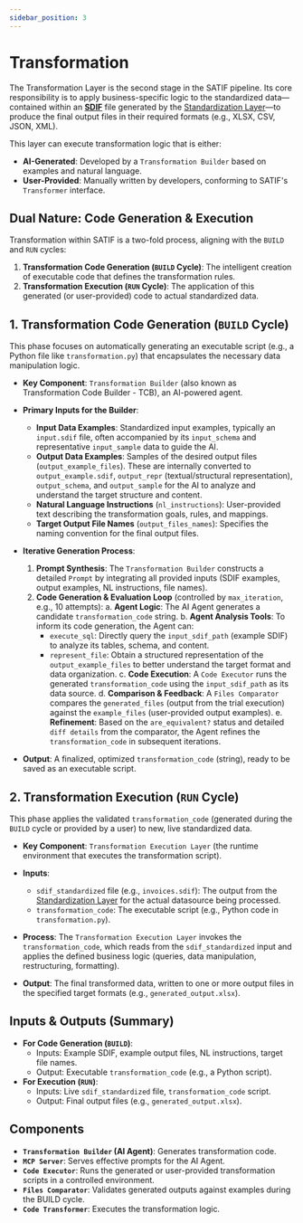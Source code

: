 ```yaml
---
sidebar_position: 3
---
```

# Transformation

The Transformation Layer is the second stage in the SATIF pipeline. Its core responsibility is to apply business-specific logic to the standardized data—contained within an [**SDIF**](sdif.md) file generated by the [Standardization Layer](standardization.md)—to produce the final output files in their required formats (e.g., XLSX, CSV, JSON, XML).

This layer can execute transformation logic that is either:

- **AI-Generated**: Developed by a `Transformation Builder` based on examples and natural language.
- **User-Provided**: Manually written by developers, conforming to SATIF's `Transformer` interface.

## Dual Nature: Code Generation & Execution

Transformation within SATIF is a two-fold process, aligning with the `BUILD` and `RUN` cycles:

1. **Transformation Code Generation (`BUILD` Cycle)**: The intelligent creation of executable code that defines the transformation rules.
2. **Transformation Execution (`RUN` Cycle)**: The application of this generated (or user-provided) code to actual standardized data.

## 1. Transformation Code Generation (`BUILD` Cycle)

This phase focuses on automatically generating an executable script (e.g., a Python file like `transformation.py`) that encapsulates the necessary data manipulation logic.

- **Key Component**: `Transformation Builder` (also known as Transformation Code Builder - TCB), an AI-powered agent.
- **Primary Inputs for the Builder**:

  - **Input Data Examples**: Standardized input examples, typically an `input.sdif` file, often accompanied by its `input_schema` and representative `input_sample` data to guide the AI.
  - **Output Data Examples**: Samples of the desired output files (`output_example_files`). These are internally converted to `output_example.sdif`, `output_repr` (textual/structural representation), `output_schema`, and `output_sample` for the AI to analyze and understand the target structure and content.
  - **Natural Language Instructions** (`nl_instructions`): User-provided text describing the transformation goals, rules, and mappings.
  - **Target Output File Names** (`output_files_names`): Specifies the naming convention for the final output files.
- **Iterative Generation Process**:

  1. **Prompt Synthesis**: The `Transformation Builder` constructs a detailed `Prompt` by integrating all provided inputs (SDIF examples, output examples, NL instructions, file names).
  2. **Code Generation & Evaluation Loop** (controlled by `max_iteration`, e.g., 10 attempts):
     a.  **Agent Logic**: The AI Agent generates a candidate `transformation_code` string.
     b.  **Agent Analysis Tools**: To inform its code generation, the Agent can:
     *   `execute_sql`: Directly query the `input_sdif_path` (example SDIF) to analyze its tables, schema, and content.
     *   `represent_file`: Obtain a structured representation of the `output_example_files` to better understand the target format and data organization.
     c.  **Code Execution**: A `Code Executor` runs the generated `transformation_code` using the `input_sdif_path` as its data source.
     d.  **Comparison & Feedback**: A `Files Comparator` compares the `generated_files` (output from the trial execution) against the `example_files` (user-provided output examples).
     e.  **Refinement**: Based on the `are_equivalent?` status and detailed `diff details` from the comparator, the Agent refines the `transformation_code` in subsequent iterations.
- **Output**: A finalized, optimized `transformation_code` (string), ready to be saved as an executable script.

## 2. Transformation Execution (`RUN` Cycle)

This phase applies the validated `transformation_code` (generated during the `BUILD` cycle or provided by a user) to new, live standardized data.

- **Key Component**: `Transformation Execution Layer` (the runtime environment that executes the transformation script).
- **Inputs**:

  - `sdif_standardized` file (e.g., `invoices.sdif`): The output from the [Standardization Layer](standardization.md) for the actual datasource being processed.
  - `transformation_code`: The executable script (e.g., Python code in `transformation.py`).
- **Process**: The `Transformation Execution Layer` invokes the `transformation_code`, which reads from the `sdif_standardized` input and applies the defined business logic (queries, data manipulation, restructuring, formatting).
- **Output**: The final transformed data, written to one or more output files in the specified target formats (e.g., `generated_output.xlsx`).

## Inputs & Outputs (Summary)

- **For Code Generation (`BUILD`)**:
  - Inputs: Example SDIF, example output files, NL instructions, target file names.
  - Output: Executable `transformation_code` (e.g., a Python script).
- **For Execution (`RUN`)**:
  - Inputs: Live `sdif_standardized` file, `transformation_code` script.
  - Output: Final output files (e.g., `generated_output.xlsx`).

## Components

- **`Transformation Builder` (AI Agent)**: Generates transformation code.
- **`MCP Server`**: Serves effective prompts for the AI Agent.
- **`Code Executor`**: Runs the generated or user-provided transformation scripts in a controlled environment.
- **`Files Comparator`**: Validates generated outputs against examples during the BUILD cycle.
- **`Code Transformer`**: Executes the transformation logic.

